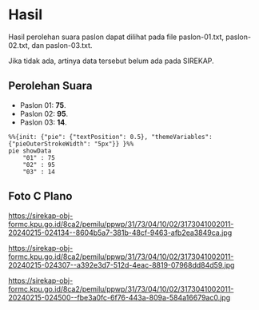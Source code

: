 # Hasil

Hasil perolehan suara paslon dapat dilihat pada file paslon-01.txt, paslon-02.txt, dan paslon-03.txt.

Jika tidak ada, artinya data tersebut belum ada pada SIREKAP.

## Perolehan Suara

 * Paslon 01: **75**.
 * Paslon 02: **95**.
 * Paslon 03: **14**.

```mermaid
%%{init: {"pie": {"textPosition": 0.5}, "themeVariables": {"pieOuterStrokeWidth": "5px"}} }%%
pie showData
    "01" : 75
    "02" : 95
    "03" : 14
```
## Foto C Plano

https://sirekap-obj-formc.kpu.go.id/8ca2/pemilu/ppwp/31/73/04/10/02/3173041002011-20240215-024134--8604b5a7-381b-48cf-9463-afb2ea3849ca.jpg

https://sirekap-obj-formc.kpu.go.id/8ca2/pemilu/ppwp/31/73/04/10/02/3173041002011-20240215-024307--a392e3d7-512d-4eac-8819-07968dd84d59.jpg

https://sirekap-obj-formc.kpu.go.id/8ca2/pemilu/ppwp/31/73/04/10/02/3173041002011-20240215-024500--fbe3a0fc-6f76-443a-809a-584a16679ac0.jpg
